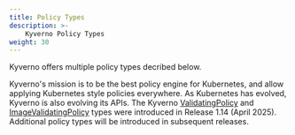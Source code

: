 ```yaml
---
title: Policy Types
description: >-
    Kyverno Policy Types
weight: 30
---
```


Kyverno offers multiple policy types decribed below.

Kyverno's mission is to be the best policy engine for Kubernetes, and allow applying Kubernetes style policies everywhere. As Kubernetes has evolved, Kyverno is also evolving its APIs. The Kyverno [ValidatingPolicy](/docs/policy-types/validating-policy) and [ImageValidatingPolicy](/docs/policy-types/image-validating-policy) types were introduced in Release 1.14 (April 2025). Additional policy types will be introduced in subsequent releases.
